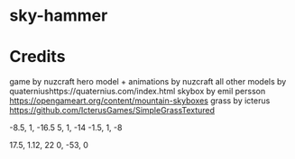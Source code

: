 # sky-hammer

# Credits

game by nuzcraft
hero model + animations by nuzcraft
all other models by quaterniushttps://quaternius.com/index.html
skybox by emil persson https://opengameart.org/content/mountain-skyboxes
grass by icterus https://github.com/IcterusGames/SimpleGrassTextured

-8.5, 1, -16.5
5, 1, -14
-1.5, 1, -8

17.5, 1.12, 22
0, -53, 0
